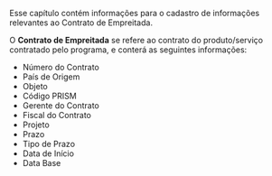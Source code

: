 Esse capítulo contém informações para o cadastro de informações relevantes ao Contrato de Empreitada.

O <b>Contrato de Empreitada</b> se refere ao contrato do produto/serviço contratado pelo programa, e conterá as seguintes informações:

* Número do Contrato
* País de Origem
* Objeto
* Código PRISM
* Gerente do Contrato
* Fiscal do Contrato
* Projeto
* Prazo
* Tipo de Prazo
* Data de Início
* Data Base

